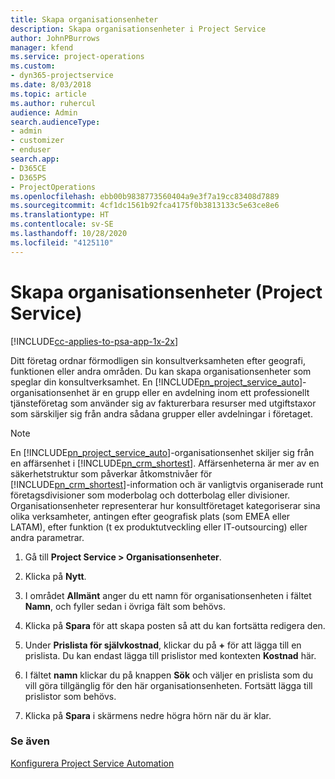 ```yaml
---
title: Skapa organisationsenheter
description: Skapa organisationsenheter i Project Service
author: JohnPBurrows
manager: kfend
ms.service: project-operations
ms.custom:
- dyn365-projectservice
ms.date: 8/03/2018
ms.topic: article
ms.author: ruhercul
audience: Admin
search.audienceType:
- admin
- customizer
- enduser
search.app:
- D365CE
- D365PS
- ProjectOperations
ms.openlocfilehash: ebb00b9838773560404a9e3f7a19cc83408d7889
ms.sourcegitcommit: 4cf1dc1561b92fca4175f0b3813133c5e63ce8e6
ms.translationtype: HT
ms.contentlocale: sv-SE
ms.lasthandoff: 10/28/2020
ms.locfileid: "4125110"
---
```

# <a name="create-organizational-units-project-service"></a>Skapa organisationsenheter (Project Service)

[!INCLUDE[cc-applies-to-psa-app-1x-2x](../includes/cc-applies-to-psa-app-1x-2x.md)]

Ditt företag ordnar förmodligen sin konsultverksamheten efter geografi, funktionen eller andra områden. Du kan skapa organisationsenheter som speglar din konsultverksamhet. En [!INCLUDE[pn_project_service_auto](../includes/pn-project-service-auto.md)]-organisationsenhet är en grupp eller en avdelning inom ett professionellt tjänsteföretag som använder sig av fakturerbara resurser med utgiftstaxor som särskiljer sig från andra sådana grupper eller avdelningar i företaget.  
  
> [!NOTE]
>  En [!INCLUDE[pn_project_service_auto](../includes/pn-project-service-auto.md)]-organisationsenhet skiljer sig från en affärsenhet i [!INCLUDE[pn_crm_shortest](../includes/pn-crm-shortest.md)]. Affärsenheterna är mer av en säkerhetstruktur som påverkar åtkomstnivåer för [!INCLUDE[pn_crm_shortest](../includes/pn-crm-shortest.md)]-information och är vanligtvis organiserade runt företagsdivisioner som moderbolag och dotterbolag eller divisioner. Organisationsenheter representerar hur konsultföretaget kategoriserar sina olika verksamheter, antingen efter geografisk plats (som EMEA eller LATAM), efter funktion (t ex produktutveckling eller IT-outsourcing) eller andra parametrar.  
  
1.  Gå till **Project Service > Organisationsenheter**.  
  
2.  Klicka på **Nytt**.  
  
3.  I området **Allmänt** anger du ett namn för organisationsenheten i fältet **Namn**, och fyller sedan i övriga fält som behövs.  
  
4.  Klicka på **Spara** för att skapa posten så att du kan fortsätta redigera den.  
  
5.  Under **Prislista för självkostnad**, klickar du på **+** för att lägga till en prislista. Du kan endast lägga till prislistor med kontexten **Kostnad** här.  
  
6.  I fältet **namn** klickar du på knappen **Sök** och väljer en prislista som du vill göra tillgänglig för den här organisationsenheten. Fortsätt lägga till prislistor som behövs.  
  
7.  Klicka på **Spara** i skärmens nedre högra hörn när du är klar.  
  
### <a name="see-also"></a>Se även  
 [Konfigurera Project Service Automation](../psa/configure.md)
